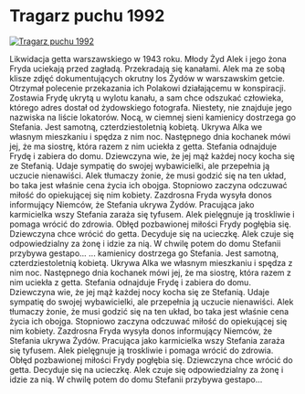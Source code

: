 Tragarz puchu 1992 
=============
[![Tragarz puchu 1992 ](http://vidos.pl/images/player.gif)](http://vidos.pl/tragarz-puchu-1992)

 Likwidacja getta warszawskiego w 1943 roku. Młody Żyd Alek i jego żona Fryda uciekają przed zagładą. Przekradają się kanałami. Alek ma ze sobą klisze zdjęć dokumentujących okrutny los Żydów w warszawskim getcie. Otrzymał polecenie przekazania ich Polakowi działającemu w konspiracji. Zostawia Frydę ukrytą u wylotu kanału, a sam chce odszukać człowieka, którego adres dostał od żydowskiego fotografa. Niestety, nie znajduje jego nazwiska na liście lokatorów. Nocą, w ciemnej sieni kamienicy dostrzega go Stefania. Jest samotną, czterdziestoletnią kobietą. Ukrywa Alka we własnym mieszkaniu i spędza z nim noc. Następnego dnia kochanek mówi jej, że ma siostrę, która razem z nim uciekła z getta. Stefania odnajduje Frydę i zabiera do domu. Dziewczyna wie, że jej mąż każdej nocy kocha się ze Stefanią. Udaje sympatię do swojej wybawicielki, ale przepełnia ją uczucie nienawiści. Alek tłumaczy żonie, że musi godzić się na ten układ, bo taka jest właśnie cena życia ich obojga. Stopniowo zaczyna odczuwać miłość do opiekującej się nim kobiety. Zazdrosna Fryda wysyła donos informujący Niemców, że Stefania ukrywa Żydów. Pracująca jako karmicielka wszy Stefania zaraża się tyfusem. Alek pielęgnuje ją troskliwie i pomaga wrócić do zdrowia. Obłęd pozbawionej miłości Frydy pogłębia się. Dziewczyna chce wrócić do getta. Decyduje się na ucieczkę. Alek czuje się odpowiedzialny za żonę i idzie za nią. W chwilę potem do domu Stefanii przybywa gestapo...  ... kamienicy dostrzega go Stefania. Jest samotną, czterdziestoletnią kobietą. Ukrywa Alka we własnym mieszkaniu i spędza z nim noc. Następnego dnia kochanek mówi jej, że ma siostrę, która razem z nim uciekła z getta. Stefania odnajduje Frydę i zabiera do domu. Dziewczyna wie, że jej mąż każdej nocy kocha się ze Stefanią. Udaje sympatię do swojej wybawicielki, ale przepełnia ją uczucie nienawiści. Alek tłumaczy żonie, że musi godzić się na ten układ, bo taka jest właśnie cena życia ich obojga. Stopniowo zaczyna odczuwać miłość do opiekującej się nim kobiety. Zazdrosna Fryda wysyła donos informujący Niemców, że Stefania ukrywa Żydów. Pracująca jako karmicielka wszy Stefania zaraża się tyfusem. Alek pielęgnuje ją troskliwie i pomaga wrócić do zdrowia. Obłęd pozbawionej miłości Frydy pogłębia się. Dziewczyna chce wrócić do getta. Decyduje się na ucieczkę. Alek czuje się odpowiedzialny za żonę i idzie za nią. W chwilę potem do domu Stefanii przybywa gestapo...
